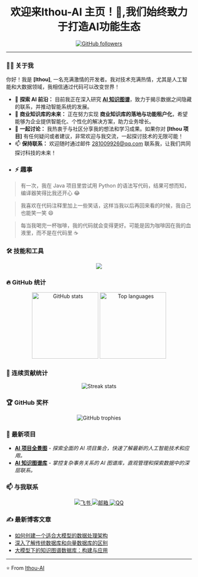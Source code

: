 <div align="center">
  <h1>欢迎来Ithou-AI 主页！👋,我们始终致力于打造AI功能生态</h1>
</div>


<p align="center">
  <a href="https://github.com/AI-Ithou/">
    <img src="https://img.shields.io/github/followers/AI-Ithou?label=关注&style=social" alt="GitHub followers" />
  </a>
</p>

---
### 👨‍💻 关于我

你好！我是 **[Ithou]**, 一名充满激情的开发者。我对技术充满热情，尤其是人工智能和大数据领域，我相信通过代码可以改变世界！

- 🔭 **探索 AI 前沿：** 目前我正在深入研究 **[AI 知识图谱](https://github.com/AI-Ithou?tab=repositories)**，致力于揭示数据之间隐藏的联系，并推动智能系统的发展。
- 🌱 **商业知识库的未来：** 正在努力实现 **商业知识库的落地与功能租户化**，希望能够为企业提供智能化、个性化的解决方案，助力业务增长。
- 💬 **一起讨论：** 我热衷于与社区分享我的想法和学习成果。如果你对 **[Ithou 项目]** 有任何疑问或者建议，非常欢迎与我交流，一起探讨技术的无限可能！
- 📫 **保持联系：** 欢迎随时通过邮件 [281009926@qq.com](mailto:281009926@qq.com.com) 联系我，让我们共同探讨科技的未来！
- ### ⚡ 趣事

> 有一次，我在 Java 项目里尝试用 Python 的语法写代码，结果可想而知，编译器笑得比我还开心 😂

> 我喜欢在代码注释里加上一些笑话，这样当我以后再回来看的时候，我自己也能笑一笑 😄

> 每当我喝完一杯咖啡，我的代码就会变得更好。可能是因为咖啡因在我的血液里，而不是在代码里 ☕️

### 🛠️ 技能和工具

<p align="center">
  <img src="https://skillicons.dev/icons?i=git,aws,docker,kubernetes,react,spring,vue,js,ts,nodejs,go,java,python,mongodb,postgres,linux&perline=7" />
</p>

### 🔥 GitHub 统计

<div align="center">
  <img height="180em" src="https://github-readme-stats.vercel.app/api?username=AI-Ithou&show_icons=true&theme=radical&hide_border=true&count_private=true" alt="GitHub stats" />
  <img height="180em" src="https://github-readme-stats.vercel.app/api/top-langs/?username=AI-Ithou&layout=compact&langs_count=8&theme=radical&hide_border=true&count_private=true" alt="Top languages" />
</div>

### 🌟 连续贡献统计

<p align="center">
  <img src="https://github-readme-streak-stats.herokuapp.com/?user=your-github-username&theme=radical&hide_border=true" alt="Streak stats" />
</p>

### 🏆 GitHub 奖杯

<p align="center">
  <img src="https://github-profile-trophy.vercel.app/?username=your-github-username&theme=onedark&column=7" alt="GitHub trophies" />
</p>

### 🚀 最新项目


- [**AI 项目全景图**](https://github.com/AI-Ithou/AI-Ithou) - *探索全面的 AI 项目集合，快速了解最新的人工智能技术和应用。*
- [**AI 知识图谱库**](https://github.com/AI-Ithou/AI-Graph) - *掌控复杂事务关系的 AI 图谱库，直观管理和探索数据中的深层联系。*


### 📫 与我联系

<p align="center">
  <a href="https://www.feishu.cn/invitation/page/add_contact/?token=399ra035-6d55-445e-a9e4-7ad5eb7f27db">
    <img src="https://img.shields.io/badge/-飞书-%2300C7B7?style=for-the-badge&logo=bytedance&logoColor=white" alt="飞书" />
  </a>
  <a href="mailto:281009926@qq.com">
    <img src="https://img.shields.io/badge/-邮箱-D14836?style=for-the-badge&logo=gmail&logoColor=white" alt="邮箱" />
  </a>
  <a href="tencent://message/?uin=281009926@qq.com&Site=&Menu=yes">
    <img src="https://img.shields.io/badge/-QQ-%2311A5E3?style=for-the-badge&logo=tencentqq&logoColor=white" alt="QQ" />
  </a>
</p>

### ✍️ 最新博客文章

<!-- BLOG-POST-LIST:START -->

- [如何创建一个适合大模型的数据处理架构](https://your-blog-link.com)
- [深入了解传统数据库和向量数据库的区别](https://your-blog-link.com)
- [大模型下的知识图谱数据库：构建与应用](https://your-blog-link.com)
<!-- BLOG-POST-LIST:END -->

---

⭐️ From [Ithou-AI](https://github.com/AI-Ithou/)
